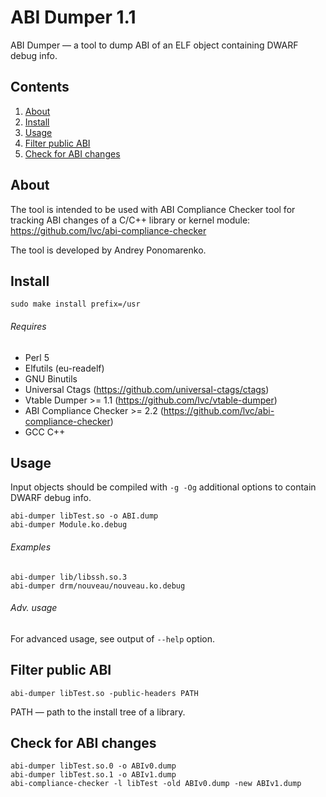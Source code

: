 ABI Dumper 1.1
==============

ABI Dumper — a tool to dump ABI of an ELF object containing DWARF debug info.

Contents
--------

1. [ About                 ](#about)
2. [ Install               ](#install)
3. [ Usage                 ](#usage)
4. [ Filter public ABI     ](#filter-public-abi)
5. [ Check for ABI changes ](#check-for-abi-changes)

About
-----

The tool is intended to be used with ABI Compliance Checker tool for tracking
ABI changes of a C/C++ library or kernel module: https://github.com/lvc/abi-compliance-checker

The tool is developed by Andrey Ponomarenko.

Install
-------

    sudo make install prefix=/usr

###### Requires

* Perl 5
* Elfutils (eu-readelf)
* GNU Binutils
* Universal Ctags (https://github.com/universal-ctags/ctags)
* Vtable Dumper >= 1.1 (https://github.com/lvc/vtable-dumper)
* ABI Compliance Checker >= 2.2 (https://github.com/lvc/abi-compliance-checker)
* GCC C++

Usage
-----

Input objects should be compiled with `-g -Og` additional options to contain DWARF debug info.

    abi-dumper libTest.so -o ABI.dump
    abi-dumper Module.ko.debug

###### Examples

    abi-dumper lib/libssh.so.3
    abi-dumper drm/nouveau/nouveau.ko.debug

###### Adv. usage

  For advanced usage, see output of `--help` option.

Filter public ABI
-----------------

    abi-dumper libTest.so -public-headers PATH

PATH — path to the install tree of a library.

Check for ABI changes
---------------------

    abi-dumper libTest.so.0 -o ABIv0.dump
    abi-dumper libTest.so.1 -o ABIv1.dump
    abi-compliance-checker -l libTest -old ABIv0.dump -new ABIv1.dump
